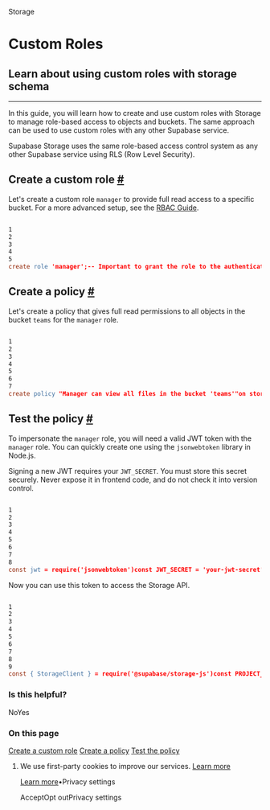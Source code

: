Storage

# Custom Roles

## Learn about using custom roles with storage schema

* * *

In this guide, you will learn how to create and use custom roles with Storage to manage role-based access to objects and buckets. The same approach can be used to use custom roles with any other Supabase service.

Supabase Storage uses the same role-based access control system as any other Supabase service using RLS (Row Level Security).

## Create a custom role [\#](https://supabase.com/docs/guides/storage/schema/custom-roles\#create-a-custom-role)

Let's create a custom role `manager` to provide full read access to a specific bucket. For a more advanced setup, see the [RBAC Guide](https://supabase.com/docs/guides/auth/custom-claims-and-role-based-access-control-rbac#create-auth-hook-to-apply-user-role).

```flex

1
2
3
4
5
create role 'manager';-- Important to grant the role to the authenticator and anon rolegrant manager to authenticator;grant anon to manager;
```

## Create a policy [\#](https://supabase.com/docs/guides/storage/schema/custom-roles\#create-a-policy)

Let's create a policy that gives full read permissions to all objects in the bucket `teams` for the `manager` role.

```flex

1
2
3
4
5
6
7
create policy "Manager can view all files in the bucket 'teams'"on storage.objectsfor selectto managerusing ( bucket_id = 'teams');
```

## Test the policy [\#](https://supabase.com/docs/guides/storage/schema/custom-roles\#test-the-policy)

To impersonate the `manager` role, you will need a valid JWT token with the `manager` role.
You can quickly create one using the `jsonwebtoken` library in Node.js.

Signing a new JWT requires your `JWT_SECRET`. You must store this secret securely. Never expose it in frontend code, and do not check it into version control.

```flex

1
2
3
4
5
6
7
8
const jwt = require('jsonwebtoken')const JWT_SECRET = 'your-jwt-secret' // You can find this in your Supabase project settings under API. Store this securely.const USER_ID = '' // the user id that we want to give the manager roleconst token = jwt.sign({ role: 'manager', sub: USER_ID }, JWT_SECRET, {  expiresIn: '1h',})
```

Now you can use this token to access the Storage API.

```flex

1
2
3
4
5
6
7
8
9
const { StorageClient } = require('@supabase/storage-js')const PROJECT_URL = 'https://your-project-id.supabase.co/storage/v1'const storage = new StorageClient(PROJECT_URL, {  authorization: `Bearer ${token}`,})await storage.from('teams').list()
```

### Is this helpful?

NoYes

### On this page

[Create a custom role](https://supabase.com/docs/guides/storage/schema/custom-roles#create-a-custom-role) [Create a policy](https://supabase.com/docs/guides/storage/schema/custom-roles#create-a-policy) [Test the policy](https://supabase.com/docs/guides/storage/schema/custom-roles#test-the-policy)

1. We use first-party cookies to improve our services. [Learn more](https://supabase.com/privacy#8-cookies-and-similar-technologies-used-on-our-european-services)



   [Learn more](https://supabase.com/privacy#8-cookies-and-similar-technologies-used-on-our-european-services)•Privacy settings





   AcceptOpt outPrivacy settings